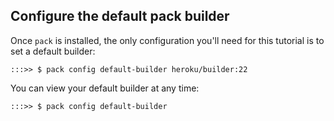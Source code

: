 ## Configure the default pack builder

Once `pack` is installed, the only configuration you'll need for this tutorial is to set a default builder:

```
:::>> $ pack config default-builder heroku/builder:22
```

You can view your default builder at any time:

```
:::>> $ pack config default-builder
```
